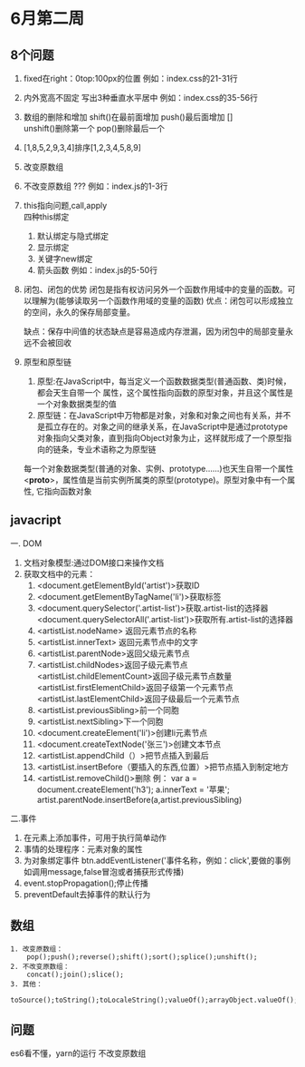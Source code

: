 # 6月第二周

## 8个问题
1. fixed在right：0top:100px的位置
    例如：index.css的21-31行
2. 内外宽高不固定 写出3种垂直水平居中
    例如：index.css的35-56行
3. 数组的删除和增加
 shift()在最前面增加     push()最后面增加
                     []     
 unshift()删除第一个     pop()删除最后一个                  
45. [1,8,5,2,9,3,4]排序[1,2,3,4,5,8,9] 
   1. 改变原数组  
   2. 不改变原数组 ???
   例如：index.js的1-3行
6. this指向问题,call,apply   
    四种this绑定
    1.  默认绑定与隐式绑定
    2.  显示绑定
    3.  关键字new绑定
    4.  箭头函数
    例如：index.js的5-50行
7. 闭包、闭包的优势
        闭包是指有权访问另外一个函数作用域中的变量的函数。可以理解为(能够读取另一个函数作用域的变量的函数)
    优点：闭包可以形成独立的空间，永久的保存局部变量。

    缺点：保存中间值的状态缺点是容易造成内存泄漏，因为闭包中的局部变量永远不会被回收

8. 原型和原型链
    1. 原型:在JavaScript中，每当定义一个函数数据类型(普通函数、类)时候，都会天生自带一个    <prototype>属性，这个属性指向函数的原型对象，并且这个属性是一个对象数据类型的值
    2.  原型链：在JavaScript中万物都是对象，对象和对象之间也有关系，并不是孤立存在的。对象之间的继承关系，在JavaScript中是通过prototype对象指向父类对象，直到指向Object对象为止，这样就形成了一个原型指向的链条，专业术语称之为原型链
    
    每一个对象数据类型(普通的对象、实例、prototype......)也天生自带一个属性<__proto__>，属性值是当前实例所属类的原型(prototype)。原型对象中有一个属性<constructor>, 它指向函数对象

## javacript

一. DOM
1. 文档对象模型:通过DOM接口来操作文档
2. 获取文档中的元素：
   1. <document.getElementById('artist')>获取ID
   2. <document.getElementByTagName('li')>获取标签
   3. <document.querySelector('.artist-list')>获取.artist-list的选择器
      <document.querySelectorAll('.artist-list')>获取所有.artist-list的选择器
   4. <artistList.nodeName>  返回元素节点的名称
   5. <artistList.innerText> 返回元素节点中的文字
   6. <artistList.parentNode>返回父级元素节点
   7. <artistList.childNodes>返回子级元素节点
      <artistList.childElementCount>返回子级元素节点数量
      <artistList.firstElementChild>返回子级第一个元素节点
      <artistList.lastElementChild>返回子级最后一个元素节点
   8. <artistList.previousSibling>前一个同胞
   9. <artistList.nextSibling>下一个同胞
   10. <document.createElement('li')>创建li元素节点
   11. <document.createTextNode('张三')>创建文本节点
   12. <artistList.appendChild（）>把节点插入到最后
   13. <artistList.insertBefore（要插入的东西,位置）>把节点插入到制定地方
   14. <artistList.removeChild()>删除
   例： var a = document.createElement('h3');
        a.innerText = '苹果';
   artist.parentNode.insertBefore(a,artist.previousSibling)

  二.事件
  1. 在元素上添加事件，可用于执行简单动作
  2. 事情的处理程序：元素对象的属性
  3. 为对象绑定事件
    btn.addEventListener('事件名称，例如：click',要做的事例如调用message,false冒泡或者捕获形式传播)
  4. event.stopPropagation();停止传播
  5. preventDefault去掉事件的默认行为

  ## 数组
    1. 改变原数组：
        pop();push();reverse();shift();sort();splice();unshift();
    2. 不改变原数组：
        concat();join();slice();
    3. 其他：
        toSource();toString();toLocaleString();valueOf();arrayObject.valueOf();


  ## 问题
  es6看不懂，yarn的运行
  不改变原数组
